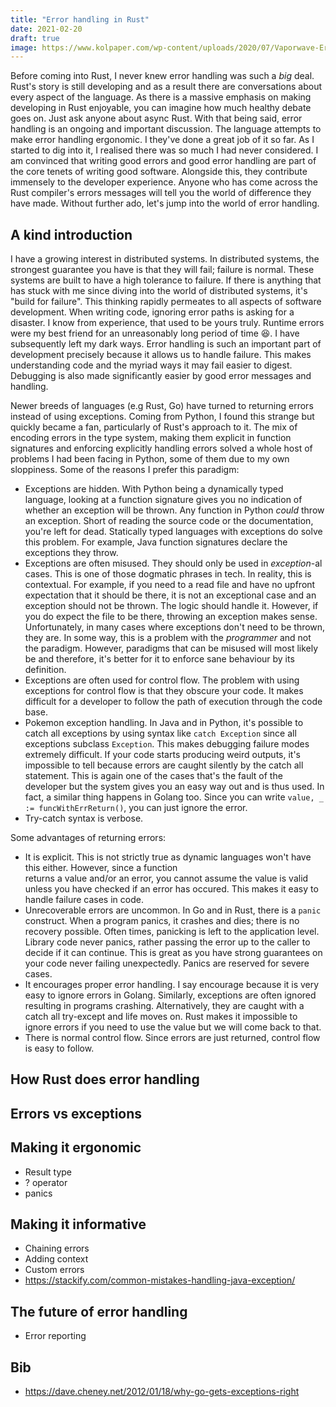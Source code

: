 ```yaml
---
title: "Error handling in Rust"
date: 2021-02-20
draft: true
image: https://www.kolpaper.com/wp-content/uploads/2020/07/Vaporwave-Error-Wallpaper.jpg
---
```


Before coming into Rust, I never knew error handling was such a *big* deal. Rust's story is still
developing and as a result there are conversations about every aspect of the language. As there is
a massive emphasis on making developing in Rust enjoyable, you can imagine how much healthy debate
goes on. Just ask anyone about async Rust. With that being said, error handling is an ongoing and
important discussion. The language attempts to make error handling ergonomic. I they've done a great job
of it so far. As I started to dig into it, I realised there was so much I had never considered. I am
convinced that writing good errors and good error handling are part of the core tenets of writing
good software. Alongside this, they contribute immensely to the developer experience. Anyone who has
come across the Rust compiler's errors messages will tell you the world of difference they have made.
Without further ado, let's jump into the world of error handling.

## A kind introduction

I have a growing interest in distributed systems. In distributed systems, the strongest guarantee you have
is that they will fail; failure is normal. These systems are built to have a high tolerance to failure. If
there is anything that has stuck with me since diving into the world of distributed systems, it's "build
for failure". This thinking rapidly permeates to all aspects of software development. When writing code,
ignoring error paths is asking for a disaster. I know from experience, that used to be yours truly. Runtime
errors were my best friend for an unreasonably long period of time 😆. I have subsequently left my dark ways.
Error handling is such an important part of development precisely because it allows us to handle failure.
This makes understanding code and the myriad ways it may fail easier to digest. Debugging is also made
significantly easier by good error messages and handling.

Newer breeds of languages (e.g Rust, Go) have turned to returning errors instead of using exceptions. Coming
from Python, I found this strange but quickly became a fan, particularly of Rust's approach to it. The mix of
encoding errors in the type system, making them explicit in function signatures and enforcing explicitly
handling errors solved a whole host of problems I had been facing in Python, some of them due to my own
sloppiness. Some of the reasons I prefer this paradigm:

* Exceptions are hidden. With Python being a dynamically typed language, looking at a function signature gives
  you no indication of whether an exception will be thrown. Any function in Python *could* throw an exception.
  Short of reading the source code or the documentation, you're left for dead. Statically typed languages with
  exceptions do solve this problem. For example, Java function signatures declare the exceptions they throw.
* Exceptions are often misused. They should only be used in *exception*-al cases. This is one of those dogmatic
  phrases in tech. In reality, this is contextual. For example, if you need to a read file and have no upfront
  expectation that it should be there, it is not an exceptional case and an exception should not be thrown. The
  logic should handle it. However, if you do expect the file to be there, throwing an exception makes sense.
  Unfortunately, in many cases where exceptions don't need to be thrown, they are. In some way, this is a
  problem with the *programmer* and not the paradigm. However, paradigms that can be misused will most likely
  be and therefore, it's better for it to enforce sane behaviour by its definition.
* Exceptions are often used for control flow. The problem with using exceptions for control flow is that they
  obscure your code. It makes difficult for a developer to follow the path of execution through the code base.
* Pokemon exception handling. In Java and in Python, it's possible to catch all exceptions by using syntax like
  `catch Exception` since all exceptions subclass `Exception`. This makes debugging failure modes extremely
  difficult. If your code starts producing weird outputs, it's impossible to tell because errors are caught
  silently by the catch all statement. This is again one of the cases that's the fault of the developer but
  the system gives you an easy way out and is thus used. In fact, a similar thing happens in Golang too. Since
  you can write `value, _ := funcWithErrReturn()`, you can just ignore the error. 
* Try-catch syntax is verbose.

Some advantages of returning errors:

* It is explicit. This is not strictly true as dynamic languages won't have this either. However, since a function    
  returns a value and/or an error, you cannot assume the value is valid unless you have checked if an error has
  occured. This makes it easy to handle failure cases in code.
* Unrecoverable errors are uncommon. In Go and in Rust, there is a `panic` construct. When a program panics, it
  crashes and dies; there is no recovery possible. Often times, panicking is left to the application level. Library
  code never panics, rather passing the error up to the caller to decide if it can continue. This is great as you have
  strong guarantees on your code never failing unexpectedly. Panics are reserved for severe cases.
* It encourages proper error handling. I say encourage because it is very easy to ignore errors in Golang. Similarly,
  exceptions are often ignored resulting in programs crashing. Alternatively, they are caught with a catch all try-except
  and life moves on. Rust makes it impossible to ignore errors if you need to use the value but we will come back to that.
* There is normal control flow. Since errors are just returned, control flow is easy to follow.



## How Rust does error handling

## Errors vs exceptions

## Making it ergonomic
[Making it ergonomic]: #making-it-ergonomic

- Result type
- ? operator
- panics

## Making it informative

- Chaining errors
- Adding context
- Custom errors
- https://stackify.com/common-mistakes-handling-java-exception/

## The future of error handling

- Error reporting


## Bib

* https://dave.cheney.net/2012/01/18/why-go-gets-exceptions-right